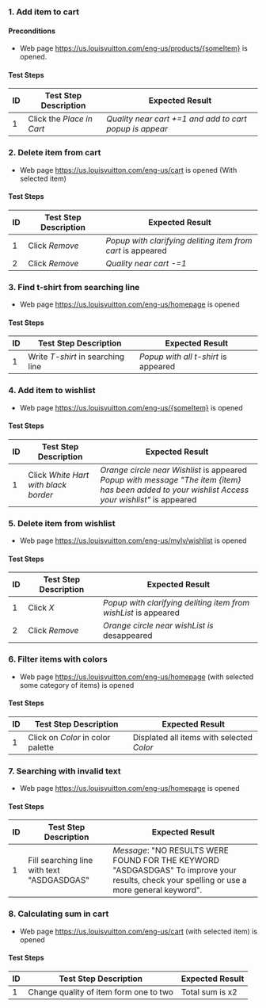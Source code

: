 
### 1. Add item to cart

#### Preconditions

- Web page https://us.louisvuitton.com/eng-us/products/{someItem} is opened.

#### Test Steps

| ID                 | Test Step Description                            | Expected Result                                                                                                                                                                                                                        |
| ------------------ | ------------------------------------------------ | -------------------------------------------------------------------------------------------------------------------------------------------------------------------------------------------------------------------------------------- |
| 1                  | Click the _Place in Cart_                        | _Quality near cart +=1 and add to cart popup is appear_       |                                                                                                                                                                         

### 2. Delete item from cart

- Web page https://us.louisvuitton.com/eng-us/cart is opened (With selected item)

#### Test Steps

| ID                 | Test Step Description                            | Expected Result                                                                                                                                                                                                                        |
| ------------------ | ------------------------------------------------ | -------------------------------------------------------------------------------------------------------------------------------------------------------------------------------------------------------------------------------------- |
| 1                  | Click _Remove_                                   | _Popup with clarifying deliting item from cart_ is appeared                                                                                                                                                                                       
| 2                  | Click _Remove_                                   |  _Quality near cart -=1_ |                                                                                                                                                                                                    

### 3. Find t-shirt from searching line

- Web page https://us.louisvuitton.com/eng-us/homepage is opened

#### Test Steps

| ID                 | Test Step Description                            | Expected Result                                                                                                                                                                                                                        |
| ------------------ | ------------------------------------------------ | -------------------------------------------------------------------------------------------------------------------------------------------------------------------------------------------------------------------------------------- |
| 1                  | Write _T-shirt_ in searching line                | _Popup with all t-shirt_ is appeared      |                                                                                                                                                                             

### 4. Add item to wishlist

- Web page https://us.louisvuitton.com/eng-us/{someItem} is opened 

#### Test Steps

| ID                 | Test Step Description                            | Expected Result                                                                                                                                                                                                                        |
| ------------------ | ------------------------------------------------ | -------------------------------------------------------------------------------------------------------------------------------------------------------------------------------------------------------------------------------------- |
| 1                  | Click _White Hart with black border_                | _Orange circle near Wishlist_ is appeared _Popup with message "The item {item} has been added to your wishlist Access your wishlist"_  is appeared      | 

### 5. Delete item from wishlist

- Web page https://us.louisvuitton.com/eng-us/mylv/wishlist is opened 

#### Test Steps

| ID                 | Test Step Description                            | Expected Result                                                                                                                                                                                                                        |
| ------------------ | ------------------------------------------------ | -------------------------------------------------------------------------------------------------------------------------------------------------------------------------------------------------------------------------------------- |
| 1                  | Click _X_                | _Popup with clarifying deliting item from wishList_ is appeared     |   
| 2                  | Click _Remove_                | _Orange circle near wishList is_ desappeared   |   


### 6. Filter items with colors

- Web page https://us.louisvuitton.com/eng-us/homepage (with selected some category of items) is opened

#### Test Steps

| ID                 | Test Step Description                            | Expected Result                                                                                                                                                                                                                        |
| ------------------ | ------------------------------------------------ | -------------------------------------------------------------------------------------------------------------------------------------------------------------------------------------------------------------------------------------- |
| 1                  | Click on _Color_ in color palette                 | Displated all items with selected _Color_      |     

### 7. Searching with invalid text

- Web page https://us.louisvuitton.com/eng-us/homepage  is opened

#### Test Steps

| ID                 | Test Step Description                            | Expected Result                                                                                                                                                                                                                        |
| ------------------ | ------------------------------------------------ | -------------------------------------------------------------------------------------------------------------------------------------------------------------------------------------------------------------------------------------- |
| 1                  |   Fill searching line with text "ASDGASDGAS"      | _Message_: "NO RESULTS WERE FOUND FOR THE KEYWORD "ASDGASDGAS" To improve your results, check your spelling or use a more general keyword". |     

### 8. Calculating sum in cart

- Web page https://us.louisvuitton.com/eng-us/cart (with selected item)  is opened

#### Test Steps

| ID                 | Test Step Description                            | Expected Result                                                                                                                                                                                                                        |
| ------------------ | ------------------------------------------------ | -------------------------------------------------------------------------------------------------------------------------------------------------------------------------------------------------------------------------------------- |
| 1                  |   Change quality of item form one to two       | Total sum  is x2     |    
